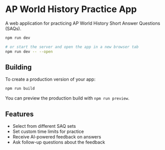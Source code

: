 # AP World History Practice App

A web application for practicing AP World History Short Answer Questions (SAQs).

```bash
npm run dev

# or start the server and open the app in a new browser tab
npm run dev -- --open
```

## Building

To create a production version of your app:

```bash
npm run build
```

You can preview the production build with `npm run preview`.

## Features

- Select from different SAQ sets
- Set custom time limits for practice
- Receive AI-powered feedback on answers
- Ask follow-up questions about the feedback

